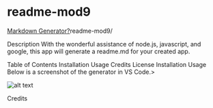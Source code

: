 # readme-mod9

[Markdown Generator?](https://kalebritt.github.io/)readme-mod9/

Description
With the wonderful assistance of node.js, javascript, and google, this app will generate a readme.md for your created app.

Table of Contents
Installation
Usage
Credits
License
Installation
Usage
Below is a screenshot of the generator in VS Code.>

![alt text](./assets/images/weatherapi.png)

Credits

